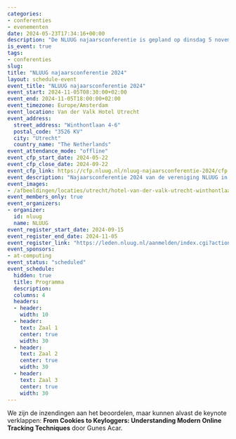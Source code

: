 ```yaml
---
categories:
- conferenties
- evenementen
date: 2024-05-23T17:34:16+00:00
description: "De NLUUG najaarsconferentie is gepland op dinsdag 5 november 2024 in het Van der Valk Hotel Utrecht."
is_event: true
tags:
- conferenties
slug:
title: "NLUUG najaarsconferentie 2024"
layout: schedule-event
event_title: "NLUUG najaarsconferentie 2024"
event_start: 2024-11-05T08:30:00+02:00
event_end: 2024-11-05T18:00:00+02:00
event_timezone: Europe/Amsterdam
event_location: Van der Valk Hotel Utrecht
event_address:
  street_address: "Winthontlaan 4-6"
  postal_code: "3526 KV"
  city: "Utrecht"
  country_name: "The Netherlands"
event_attendance_mode: "offline"
event_cfp_start_date: 2024-05-22
event_cfp_close_date: 2024-09-22
event_cfp_link: https://cfp.nluug.nl/nluug-najaarsconferentie-2024/cfp
event_description: "Najaarsconferentie 2024 van de vereniging NLUUG in het Van der Valk Hotel te Utrecht"
event_images:
- /afbeeldingen/locaties/utrecht/hotel-van-der-valk-utrecht-winthontlaan.jpg
event_members_only: true
event_organizers:
- organizer:
  id: nluug
  name: NLUUG
event_register_start_date: 2024-09-15
event_register_end_date: 2024-11-05
event_register_link: "https://leden.nluug.nl/aanmelden/index.cgi?action=event"
event_sponsors:
- at-computing
event_status: "scheduled"
event_schedule:
  hidden: true
  title: Programma
  description:
  columns: 4
  headers:
  - header:
    width: 10
  - header:
    text: Zaal 1
    center: true
    width: 30
  - header:
    text: Zaal 2
    center: true
    width: 30
  - header:
    text: Zaal 3
    center: true
    width: 30
---
```


We zijn de inzendingen aan het beoordelen, maar kunnen alvast de keynote verklappen: **From Cookies to Keyloggers: Understanding Modern Online Tracking Techniques** door Gunes Acar.
